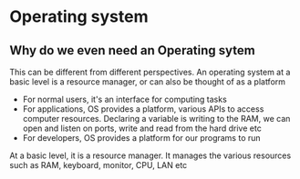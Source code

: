 # Operating system

## Why do we even need an Operating sytem

This can be different from different perspectives. An operating system at a basic level is a resource manager,
or can also be thought of as a platform

- For normal users, it's an interface for computing tasks
- For applications, OS provides a platform, various APIs to access computer resources. Declaring a variable is writing to the RAM, we can
open and listen on ports, write and read from the hard drive etc
- For developers, OS provides a platform for our programs to run

At a basic level, it is a resource manager. It manages the various resources such
as RAM, keyboard, monitor, CPU, LAN etc

